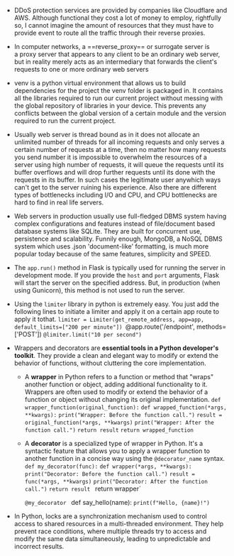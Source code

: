 - DDoS protection services are provided by companies like Cloudflare and AWS. Although functional they cost a lot of money to employ, rightfully so, I cannot imagine the amount of resources that they must have to provide event to route all the traffic through their reverse proxies.

- In computer networks, a ==reverse_proxy== or surrogate server is a proxy server that appears to any client to be an ordinary web server, but in reality merely acts as an intermediary that forwards the client's requests to one or more ordinary web servers

- venv is a python virtual environment that allows us to build dependencies for the project the venv folder is packaged in. It contains all the libraries required to run our current project without messing with the global repository of libraries in your device. This prevents any conflicts between the global version of a certain module and the version required to run the current project. 

- Usually web server is thread bound as in it does not allocate an unlimited number of threads for all incoming requests and only serves a certain number of requests at a time, then no matter how many requests you send number it is impossible to overwhelm the resources of a server using high number of requests, it will queue the requests until its buffer overflows and will drop further requests until its done with the requests in its buffer. In such cases the legitimate user anywhich ways can't get to the server ruining his experience. Also there are different types of bottlenecks including I/O and CPU, and CPU bottlenecks are hard to find in real life servers.

- Web servers in production usually use full-fledged DBMS system having complex configurations and features instead of file/document based database systems like SQLite. They are built for concurrent use, persistence and scalability. Funnily enough, MongoDB, a NoSQL DBMS system which uses .json 'document-like' formatting, is much more popular today because of the same features, simplicity and SPEED.

- The `app.run()` method in Flask is typically used for running the server in development mode. If you provide the `host` and `port` arguments, Flask will start the server on the specified address. But, in production (when using Gunicorn), this method is not used to run the server.

- Using the `limiter` library in python is extremely easy. You just add the following lines to initiate a limiter and apply it on a certain app route to apply it tothat.
	`limiter = Limiter(get_remote_address, app=app, default_limits=["200 per minute"])
	`@app.route('/endpoint', methods=['POST']) 
	`@limiter.limit("10 per second")`

- Wrappers and decorators are **essential tools in a Python developer's toolkit**. They provide a clean and elegant way to modify or extend the behavior of functions, without cluttering the core implementation.

	- A **wrapper** in Python refers to a function or method that "wraps" another function or object, adding additional functionality to it. Wrappers are often used to modify or extend the behavior of a function or object without changing its original implementation.
		  `def wrapper_function(original_function):`
			  `def wrapped_function(*args, **kwargs):`
				  `print("Wrapper: Before the function call.")`
				  `result = original_function(*args, **kwargs)`
				  `print("Wrapper: After the function call.")`
				  `return result`
			  `return wrapped_function`

	- A **decorator** is a specialized type of wrapper in Python. It's a syntactic feature that allows you to apply a wrapper function to another function in a concise way using the `@decorator_name` syntax.
		`def my_decorator(func):` 
			`def wrapper(*args, **kwargs):` 
				`print("Decorator: Before the function call.")` 
				`result = func(*args, **kwargs)` 
				`print("Decorator: After the function call.")` 
				`return result` `
			`return wrapper`
			
		`@my_decorator` `
		`def say_hello(name): 
			`print(f"Hello, {name}!")`

- In Python, locks are a synchronization mechanism used to control access to shared resources in a multi-threaded environment. They help prevent race conditions, where multiple threads try to access and modify the same data simultaneously, leading to unpredictable and incorrect results.
